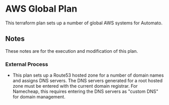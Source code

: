 # AWS Global Plan

This terraform plan sets up a number of global AWS systems for Automato.

## Notes

These notes are for the execution and modification of this plan.

### External Process

* This plan sets up a Route53 hosted zone for a number of domain names and assigns DNS servers.
  The DNS servers generated for a root hosted zone must be entered with the current domain registrar.
  For Namecheap, this requires entering the DNS servers as "custom DNS" for domain management.
